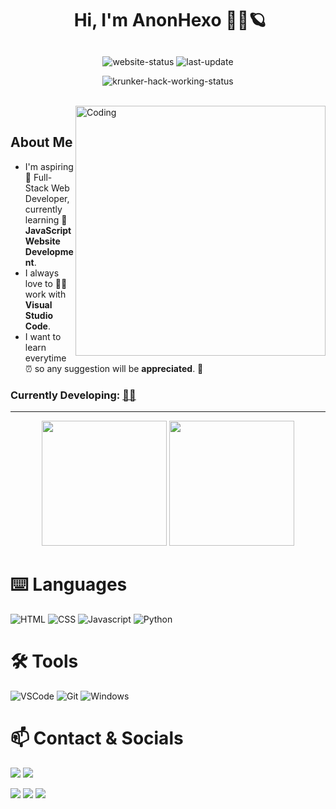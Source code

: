 <!-- Hey you, wait a second and read this:
if you are reading this means that you're viewing the "source code" of my readme,
I'll let you see this but I just wanna ask you a favour: please don't steal and copy
my readme; you can do it your own: use https://shields.io for the badges use the EmojiPixel extension for the emoji
and learn some HTML on https://www.w3schools.com/html/ but PLEASE don't STEAL MY README!
thank u <3 -->



# <p align="center">️ **Hi, I'm AnonHexo** 🎯️🚀️🪐</p>

<p align="center">
<img align="center" alt="website-status" src="https://img.shields.io/website?down_color=lightgrey&down_message=offline&label=website%20status%3A&style=for-the-badge&up_color=45d111&up_message=online&url=https%3A%2F%2Fanonhexo.github.io"></img>
<img align="center" alt="last-update" src="https://img.shields.io/github/last-commit/AnonHexo/AnonHexo?label=last%20readme%20update%3A&style=for-the-badge">
</p>
<p align="center">
<!-- <img align="center" alt="krunker-hack-working-status" src="https://img.shields.io/badge/-krunker%20hack%20working-00ff00?logo=v&logoColor=white&style=for-the-badge"></img> -->
<img align="center" alt="krunker-hack-working-status" src="https://img.shields.io/badge/-krunker%20hack%20not%20working-ff0000?logo=nutanix&style=for-the-badge"></img>
</p>

<br>
<img align="right" alt="Coding" width="400" src="https://media.giphy.com/media/Y4ak9Ki2GZCbJxAnJD/giphy.gif">
</br>

## **About Me**

- I'm aspiring 🔭️ Full-Stack Web Developer, currently learning 🌱 **JavaScript Website Development**.
- I always love to 👨‍💻 work with **Visual Studio Code**.
- I want to learn everytime ⏰ so any suggestion will be **appreciated**. 💪

### **Currently Developing:** <a href="https://raw.githubusercontent.com/AnonHexo/AnonHexo/master/src/woring-on.txt" title="Click the Emoji.">👨‍🎓️️</a>

---

<p align="center">
<img height="200" src="https://github-readme-stats.vercel.app/api/?username=AnonHexo&show_icons=true&title_color=fffffff&icon_color=000000&text_color=000000"/>
<img height="200" src="https://github-readme-stats.vercel.app/api/top-langs/?username=AnonHexo&show_icons=true&title_color=fffffff&icon_color=000000&text_color=000000" />
</p>

# ⌨️ Languages
![HTML](https://img.shields.io/badge/-html-e34c26?&style=for-the-badge&logo=html5&logoColor=white)
![CSS](https://img.shields.io/badge/-css-264de4?&style=for-the-badge&logo=css3&logoColor=white)
![Javascript](https://img.shields.io/badge/-javascript-CFB402?style=for-the-badge&logo=javascript&logoColor=ffff3f)
![Python](https://img.shields.io/badge/-python-306998?style=for-the-badge&logo=python&logoColor=FFE873)

# 🛠️ Tools
![VSCode](https://img.shields.io/badge/-vsacode-0078d7?style=for-the-badge&logo=visual-studio-code)
![Git](https://img.shields.io/badge/-git-f1502f?&style=for-the-badge&logo=git&logoColor=white)
![Windows](https://img.shields.io/badge/-windows-00a2ed?style=for-the-badge&logo=windows&logoColor=white)

# 📫 Contact & Socials

<p><img href="https://instagram.com/jacky.trave" src="https://img.shields.io/badge/Instagram-jacky.trave-informational?style=for-the-badge&labelColor=black&logo=instagram&logoColor=8a3ab9&&color=8a3ab9"/>
<img href="https://www.youtube.com/channel/UCLAYBGJbt-cgjZ2TVgi03Mg?sub_confirmation=1" src="https://img.shields.io/badge/YouTube-AnonHexo-informational?style=for-the-badge&labelColor=black&logo=youtube&logoColor=ff0000&colorB=FF0000"/></p>
<p><img href="https://stackoverflow.com/users/13221104/alphyx-anonhexo" src="https://img.shields.io/badge/StackOverflow-AnonHexo-informational?style=for-the-badge&labelColor=black&logo=stackoverflow&logoColor=fe7a16&color=fe7a16"/>
<img href="mailto:anonhexo@gmail.com?subject=[from%20GitHub]%20*name*&body=*message*" src="https://img.shields.io/badge/Gmail-anonhexo@gmail.com-informational?style=for-the-badge&labelColor=black&logoColor=d14836&logo=gmail&color=d14836"/>
<img href="https://github.com/AnonHexo" src="https://img.shields.io/badge/Github-AnonHexo-informational?style=for-the-badge&labelColor=black&logo=github&color=7d88e6"/></p>



<!-- Hey you, wait a second and read this:
if you are reading this means that you're viewing the "source code" of my readme,
I'll let you see this but I just wanna ask you a favour: please don't steal and copy
my readme; you can do it your own: use https://shields.io for the badges use the EmojiPixel extension for the emoji
and learn some HTML on https://www.w3schools.com/html/ but PLEASE don't STEAL MY README!
thank u <3 -->
